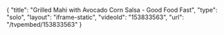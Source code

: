 {
    "title": "Grilled Mahi with Avocado Corn Salsa - Good Food Fast",
    "type": "solo",
    "layout": "iframe-static",
    "videoId": "153833563",
    "url": "\/tvpembed\/153833563"
}